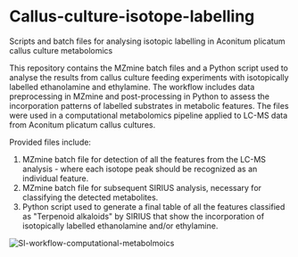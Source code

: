 # Callus-culture-isotope-labelling
Scripts and batch files for analysing isotopic labelling in  Aconitum plicatum callus culture metabolomics



This repository contains the MZmine batch files and a Python script used to analyse the results from callus culture feeding experiments with isotopically labelled ethanolamine and ethylamine. The workflow includes data preprocessing in MZmine and post-processing in Python to assess the incorporation patterns of labelled substrates in metabolic features. The files were used in a computational metabolomics pipeline applied to LC-MS data from Aconitum plicatum callus cultures.

Provided files include:
1. MZmine batch file for detection of all the features from the LC-MS analysis - where each isotope peak should be recognized as an individual feature.
2. MZmine batch file for subsequent SIRIUS analysis, necessary for classifying the detected metabolites.
3. Python script used to generate a final table of all the features classified as "Terpenoid alkaloids" by SIRIUS that show the incorporation of isotopically labelled ethanolamine and/or ethylamine.

![SI-workflow-computational-metabolmoics](https://github.com/user-attachments/assets/deb2d05e-4543-410b-9a7e-7f1f441063df)
